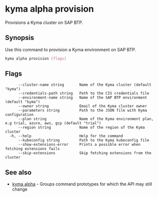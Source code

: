 # kyma alpha provision

Provisions a Kyma cluster on SAP BTP.

## Synopsis

Use this command to provision a Kyma environment on SAP BTP.

```bash
kyma alpha provision [flags]
```

## Flags

```text
      --cluster-name string       Name of the Kyma cluster (default "kyma")
      --credentials-path string   Path to the CIS credentials file
      --environment-name string   Name of the SAP BTP environment (default "kyma")
      --owner string              Email of the Kyma cluster owner
      --parameters string         Path to the JSON file with Kyma configuration
      --plan string               Name of the Kyma environment plan, e.g trial, azure, aws, gcp (default "trial")
      --region string             Name of the region of the Kyma cluster
  -h, --help                      Help for the command
      --kubeconfig string         Path to the Kyma kubeconfig file
      --show-extensions-error     Prints a possible error when fetching extensions fails
      --skip-extensions           Skip fetching extensions from the cluster
```

## See also

* [kyma alpha](kyma_alpha.md) - Groups command prototypes for which the API may still change

